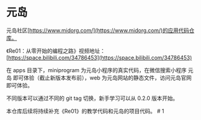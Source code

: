 # 元岛

元岛社区[https://www.midorg.com/](https://www.midorg.com/)的应用代码仓库。

《Re01：从零开始的编程之路》视频地址：[https://space.bilibili.com/34786453](https://space.bilibili.com/34786453)

在 apps 目录下，miniprogram 为元岛小程序的真实代码，在微信搜索小程序 元岛 即可体验（截止新版本发布前），web 为元岛网站的静态文件，访问元岛官网即可体验。

不同版本可以通过不同的 git tag 切换，新手学习可以从 0.2.0 版本开始。

本仓库后续将持续补充《Re01》的教学代码和元岛的项目代码。
#   1  
 